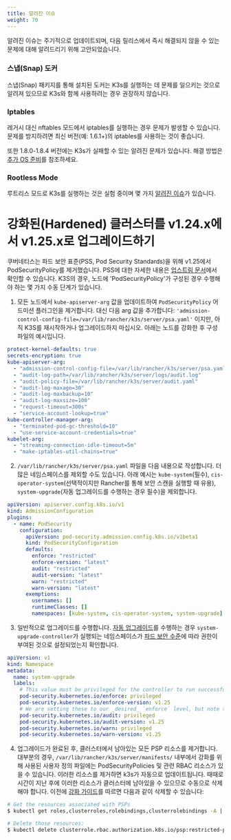 ```yaml
---
title: 알려진 이슈
weight: 70
---
```


알려진 이슈는 주기적으로 업데이트되며, 다음 릴리스에서 즉시 해결되지 않을 수 있는 문제에 대해 알려드리기 위해 고안되었습니다.

### 스냅(Snap) 도커

스냅(Snap) 패키지를 통해 설치된 도커는 K3s를 실행하는 데 문제를 일으키는 것으로 알려져 있으므로 K3s와 함께 사용하려는 경우 권장하지 않습니다.

### Iptables

레거시 대신 nftables 모드에서 iptables를 실행하는 경우 문제가 발생할 수 있습니다. 문제를 방지하려면 최신 버전(예: 1.6.1+)의 iptables를 사용하는 것이 좋습니다.

또한 1.8.0-1.8.4 버전에는 K3s가 실패할 수 있는 알려진 문제가 있습니다. 해결 방법은 [추가 OS 준비](./advanced.md#old-iptables-versions)를 참조하세요.

### Rootless Mode

루트리스 모드로 K3s를 실행하는 것은 실험 중이며 몇 가지 [알려진 이슈](./advanced.md#known-issues-with-rootless-mode)가 있습니다.

# 강화된(Hardened) 클러스터를 v1.24.x에서 v1.25.x로 업그레이드하기

쿠버네티스는 파드 보안 표준(PSS, Pod Security Standards)을 위해 v1.25에서 PodSecurityPolicy를 제거했습니다. PSS에 대한 자세한 내용은 [업스트림 문서](https://kubernetes.io/ko/docs/concepts/security/pod-security-standards/)에서 확인할 수 있습니다. K3S의 경우, 노드에 'PodSecurityPolicy'가 구성된 경우 수행해야 하는 몇 가지 수동 단계가 있습니다.

1. 모든 노드에서 `kube-apiserver-arg` 값을 업데이트하여 `PodSecurityPolicy` 어드미션 플러그인을 제거합니다. 대신 다음 arg 값을 추가합니다: `'admission-control-config-file=/var/lib/rancher/k3s/server/psa.yaml'` 이지만, 아직 K3S를 재시작하거나 업그레이드하지 마십시오. 아래는 노드를 강화한 후 구성 파일의 예시입니다.

```yaml
protect-kernel-defaults: true
secrets-encryption: true
kube-apiserver-arg:
  - "admission-control-config-file=/var/lib/rancher/k3s/server/psa.yaml"
  - "audit-log-path=/var/lib/rancher/k3s/server/logs/audit.log"
  - "audit-policy-file=/var/lib/rancher/k3s/server/audit.yaml"
  - "audit-log-maxage=30"
  - "audit-log-maxbackup=10"
  - "audit-log-maxsize=100"
  - "request-timeout=300s"
  - "service-account-lookup=true"
kube-controller-manager-arg:
  - "terminated-pod-gc-threshold=10"
  - "use-service-account-credentials=true"
kubelet-arg:
  - "streaming-connection-idle-timeout=5m"
  - "make-iptables-util-chains=true"
```

2. `/var/lib/rancher/k3s/server/psa.yaml` 파일을 다음 내용으로 작성합니다. 더 많은 네임스페이스를 제외할 수도 있습니다. 아래 예시는 `kube-system`(필수), `cis-operator-system`(선택적이지만 Rancher를 통해 보안 스캔을 실행할 때 유용), `system-upgrade`(자동 업그레이드를 수행하는 경우 필수)을 제외합니다.

```yaml
apiVersion: apiserver.config.k8s.io/v1
kind: AdmissionConfiguration
plugins:
  - name: PodSecurity
    configuration:
      apiVersion: pod-security.admission.config.k8s.io/v1beta1
      kind: PodSecurityConfiguration
      defaults:
        enforce: "restricted"
        enforce-version: "latest"
        audit: "restricted"
        audit-version: "latest"
        warn: "restricted"
        warn-version: "latest"
      exemptions:
        usernames: []
        runtimeClasses: []
        namespaces: [kube-system, cis-operator-system, system-upgrade]
```

3. 일반적으로 업그레이드를 수행합니다. [자동 업그레이드](./upgrades/automated.md)를 수행하는 경우 `system-upgrade-controller`가 실행되는 네임스페이스가 [파드 보안 수준](https://kubernetes.io/docs/concepts/security/pod-security-admission/#pod-security-levels)에 따라 권한이 부여된 것으로 설정되었는지 확인합니다.

```yaml
apiVersion: v1
kind: Namespace
metadata:
  name: system-upgrade
  labels:
    # This value must be privileged for the controller to run successfully.
    pod-security.kubernetes.io/enforce: privileged
    pod-security.kubernetes.io/enforce-version: v1.25
    # We are setting these to our _desired_ `enforce` level, but note that these below values can be any of the available options.
    pod-security.kubernetes.io/audit: privileged
    pod-security.kubernetes.io/audit-version: v1.25
    pod-security.kubernetes.io/warn: privileged
    pod-security.kubernetes.io/warn-version: v1.25
```

4. 업그레이드가 완료된 후, 클러스터에서 남아있는 모든 PSP 리소스를 제거합니다. 대부분의 경우, `/var/lib/rancher/k3s/server/manifests/` 내부에서 강화를 위해 사용된 사용자 정의 파일에는 PodSecurityPolicies 및 관련 RBAC 리소스가 있을 수 있습니다. 이러한 리소스를 제거하면 k3s가 자동으로 업데이트됩니다. 때때로 시간이 지난 후에 이러한 리소스가 클러스터에 남아있을 수 있으므로 수동으로 삭제해야 합니다. 이전에 [강화 가이드](./security/hardening-guide.md)를 따르면 다음과 같이 삭제할 수 있습니다:

```sh
# Get the resources associated with PSPs
$ kubectl get roles,clusterroles,rolebindings,clusterrolebindings -A | grep -i psp

# Delete those resources:
$ kubectl delete clusterrole.rbac.authorization.k8s.io/psp:restricted-psp clusterrole.rbac.authorization.k8s.io/psp:svclb-psp clusterrole.rbac.authorization.k8s.io/psp:system-unrestricted-psp clusterrolebinding.rbac.authorization.k8s.io/default:restricted-psp clusterrolebinding.rbac.authorization.k8s.io/system-unrestricted-node-psp-rolebinding && kubectl delete -n kube-system rolebinding.rbac.authorization.k8s.io/svclb-psp-rolebinding rolebinding.rbac.authorization.k8s.io/system-unrestricted-svc-acct-psp-rolebinding
```
